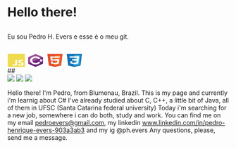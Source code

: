 
# Hello there!<h2> 
  Eu sou Pedro H. Evers e esse é o meu git.
  
<div style="display: inline_block"><br>
  <img align="center" alt="" height="30" width="40" src="https://raw.githubusercontent.com/devicons/devicon/master/icons/javascript/javascript-plain.svg">
  <img align="center" alt="" height="30" width="40" src="https://raw.githubusercontent.com/devicons/devicon/master/icons/csharp/csharp-original.svg">
  <img align="center" alt="" height="30" width="40" src="https://raw.githubusercontent.com/devicons/devicon/master/icons/html5/html5-original.svg">
  <img align="center" alt="" height="30" width="40" src="https://raw.githubusercontent.com/devicons/devicon/master/icons/css3/css3-original.svg">
</div>
##

<div> 
  <a href="https://www.instagram.com/ph.evers/?theme=dark" target="_blank"><img src="https://img.shields.io/badge/-Instagram-%23E4405F?style=for-the-badge&logo=instagram&logoColor=white" target="_blank"></a>
  <a href = "mailto:pedroevers@gmail.com"><img src="https://img.shields.io/badge/-Gmail-%23333?style=for-the-badge&logo=gmail&logoColor=white" target="_blank"></a>
  <a href="https://www.linkedin.com/in/pedro-henrique-evers-903a3ab3/" target="_blank"><img src="https://img.shields.io/badge/-LinkedIn-%230077B5?style=for-the-badge&logo=linkedin&logoColor=white" target="_blank"></a> 
  
</div>








Hello there! I'm Pedro, from Blumenau, Brazil.
This is my page and currently i'm learnig about C#
I've already studied about C, C++, a little bit of Java, all of them in UFSC (Santa Catarina federal university)
Today i'm searching for a new job, somewhere i can do both, study and work.
You can find me on my email pedroevers@gmail.com, my linkedin www.linkedin.com/in/pedro-henrique-evers-903a3ab3 and my ig @ph.evers
Any questions, please, send me a message.


